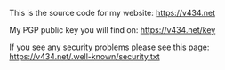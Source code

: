 This is the source code for my website:
https://v434.net


My PGP public key you will find on: 
https://v434.net/key


If you see any security problems please see this page:
https://v434.net/.well-known/security.txt

